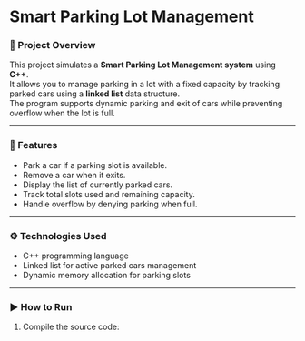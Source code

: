 # Smart Parking Lot Management

### 📌 Project Overview
This project simulates a **Smart Parking Lot Management system** using **C++**.  
It allows you to manage parking in a lot with a fixed capacity by tracking parked cars using a **linked list** data structure.  
The program supports dynamic parking and exit of cars while preventing overflow when the lot is full.

---

### 🚀 Features
- Park a car if a parking slot is available.
- Remove a car when it exits.
- Display the list of currently parked cars.
- Track total slots used and remaining capacity.
- Handle overflow by denying parking when full.

---

### ⚙️ Technologies Used
- C++ programming language
- Linked list for active parked cars management
- Dynamic memory allocation for parking slots

---

### ▶️ How to Run

1. Compile the source code:
   
